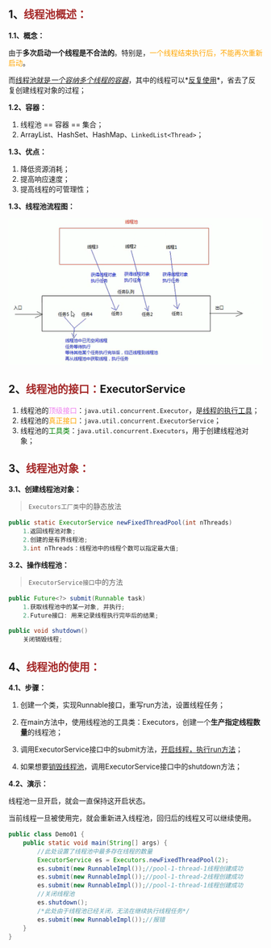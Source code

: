 ## 1、<span style="color:brown">线程池概述：</span>

**1.1、概念：**

由于**多次启动一个线程是不合法的**。特别是，<span style="color:Orange">一个线程结束执行后，不能再次重新启动</span>。

而<u>线程池就是*一个容纳多个线程的容器*</u>，其中的线程可以*<u>反复使用</u>*，省去了反复创建线程对象的过程；

**1.2、容器：**

1. 线程池	== 	容器	== 	集合；
2. ArrayList、HashSet、HashMap、`LinkedList<Thread>`；

**1.3、优点：**

1. 降低资源消耗；
2. 提高响应速度；
3. 提高线程的可管理性；

**1.3、线程池流程图：**

<img src="https://raw.githubusercontent.com/root-bine/image/main/Typora-image/%E7%BA%BF%E7%A8%8B%E6%B1%A0.png" style="zoom: 50%;" />



## 2、<span style="color:brown">线程池的接口：</span>ExecutorService

1. 线程池的<span style="color:violet">顶级接口</span>：`java.util.concurrent.Executor`，是<u>线程的执行工具</u>；
2. 线程池的<span style="color:orange">真正接口</span>：`java.util.concurrent.ExecutorService`；
4. 线程池的<span style="color:green">工具类</span>：`java.util.concurrent.Executors`，用于创建线程池对象；



## 3、<span style="color:brown">线程池对象：</span>

**3.1、创建线程池对象：**

> `Executors工厂类`中的静态放法

```java
public static ExecutorService newFixedThreadPool(int nThreads)
    1.返回线程池对象;
	2.创建的是有界线程池;
    3.int nThreads：线程池中的线程个数可以指定最大值;
```

**3.2、操作线程池：**

> `ExecutorService接口`中的方法

```java
public Future<?> submit(Runnable task)
    1.获取线程池中的某一对象, 并执行;
	2.Future接口: 用来记录线程执行完毕后的结果;
```

```java
public void shutdown()
    关闭销毁线程;
```



## 4、<span style="color:brown">线程池的使用：</span>

**4.1、步骤：**

1. 创建一个类，实现Runnable接口，重写run方法，设置线程任务；
2. 在main方法中，使用线程池的工具类：Executors，创建一个**生产指定线程数量**的线程池；
3. 调用ExecutorService接口中的submit方法，<u>开启线程，执行run方法</u>；

4. 如果想要<u>销毁线程池</u>，调用ExecutorService接口中的shutdown方法；

**4.2、演示：**

线程池一旦开启，就会一直保持这开启状态。

当前线程一旦被使用完，就会重新进入线程池，回归后的线程又可以继续使用。

```java
public class Demo01 {
    public static void main(String[] args) {
        //此处设置了线程池中最多存在线程的数量
        ExecutorService es = Executors.newFixedThreadPool(2);
        es.submit(new RunnableImpl());//pool-1-thread-1线程创建成功
        es.submit(new RunnableImpl());//pool-1-thread-2线程创建成功
        es.submit(new RunnableImpl());//pool-1-thread-1线程创建成功
        //关闭线程池
        es.shutdown();
        /*此处由于线程池已经关闭，无法在继续执行线程任务*/
        es.submit(new RunnableImpl());//报错
    }
}
```

